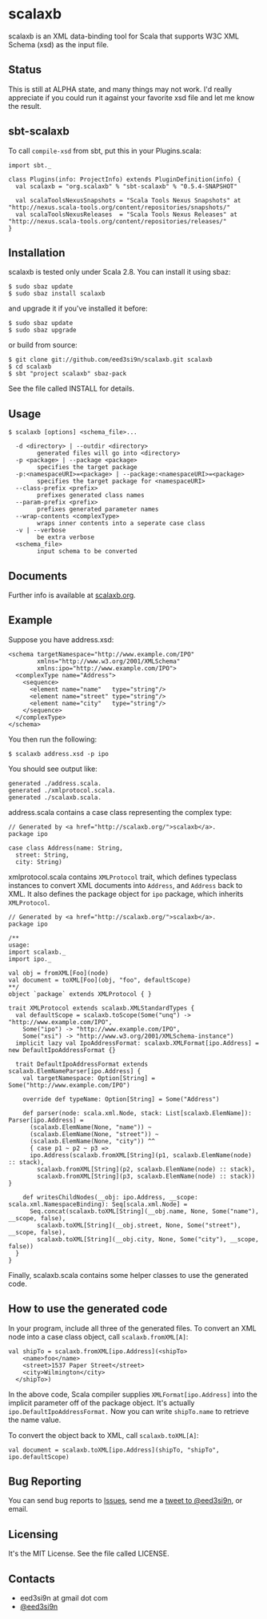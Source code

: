 scalaxb
=======

scalaxb is an XML data-binding tool for Scala that supports W3C XML 
Schema (xsd) as the input file.

Status
------

This is still at ALPHA state, and many things may not work.
I'd really appreciate if you could run it against your favorite xsd
file and let me know the result.

sbt-scalaxb
-----------

To call `compile-xsd` from sbt, put this in your Plugins.scala:

    import sbt._

    class Plugins(info: ProjectInfo) extends PluginDefinition(info) {
      val scalaxb = "org.scalaxb" % "sbt-scalaxb" % "0.5.4-SNAPSHOT"
      
      val scalaToolsNexusSnapshots = "Scala Tools Nexus Snapshots" at "http://nexus.scala-tools.org/content/repositories/snapshots/"
      val scalaToolsNexusReleases  = "Scala Tools Nexus Releases" at "http://nexus.scala-tools.org/content/repositories/releases/"
    }

Installation
------------

scalaxb is tested only under Scala 2.8. You can install it using sbaz:

    $ sudo sbaz update
    $ sudo sbaz install scalaxb

and upgrade it if you've installed it before:

    $ sudo sbaz update
    $ sudo sbaz upgrade

or build from source:

    $ git clone git://github.com/eed3si9n/scalaxb.git scalaxb
    $ cd scalaxb
    $ sbt "project scalaxb" sbaz-pack

See the file called INSTALL for details.

Usage
-----

    $ scalaxb [options] <schema_file>...

      -d <directory> | --outdir <directory>
            generated files will go into <directory>
      -p <package> | --package <package>
            specifies the target package
      -p:<namespaceURI>=<package> | --package:<namespaceURI>=<package>
            specifies the target package for <namespaceURI>
      --class-prefix <prefix>
            prefixes generated class names
      --param-prefix <prefix>
            prefixes generated parameter names
      --wrap-contents <complexType>
            wraps inner contents into a seperate case class
      -v | --verbose
            be extra verbose
      <schema_file>
            input schema to be converted

Documents
---------

Further info is available at [scalaxb.org](http://scalaxb.org/).

Example
-------

Suppose you have address.xsd:

    <schema targetNamespace="http://www.example.com/IPO"
            xmlns="http://www.w3.org/2001/XMLSchema"
            xmlns:ipo="http://www.example.com/IPO">
      <complexType name="Address">
        <sequence>
          <element name="name"   type="string"/>
          <element name="street" type="string"/>
          <element name="city"   type="string"/>
        </sequence>
      </complexType>
    </schema>

You then run the following:

    $ scalaxb address.xsd -p ipo
    
You should see output like:

    generated ./address.scala.
    generated ./xmlprotocol.scala.
    generated ./scalaxb.scala.
    
address.scala contains a case class representing the complex type:

    // Generated by <a href="http://scalaxb.org/">scalaxb</a>.
    package ipo

    case class Address(name: String,
      street: String,
      city: String)
      
xmlprotocol.scala contains `XMLProtocol` trait, which defines typeclass instances
to convert XML documents into `Address`, and `Address` back to XML.
It also defines the package object for `ipo` package, which inherits `XMLProtocol`.

    // Generated by <a href="http://scalaxb.org/">scalaxb</a>.
    package ipo

    /**
    usage:
    import scalaxb._
    import ipo._
    
    val obj = fromXML[Foo](node)
    val document = toXML[Foo](obj, "foo", defaultScope)
    **/
    object `package` extends XMLProtocol { }

    trait XMLProtocol extends scalaxb.XMLStandardTypes {
      val defaultScope = scalaxb.toScope(Some("unq") -> "http://www.example.com/IPO",
        Some("ipo") -> "http://www.example.com/IPO",
        Some("xsi") -> "http://www.w3.org/2001/XMLSchema-instance")
      implicit lazy val IpoAddressFormat: scalaxb.XMLFormat[ipo.Address] = new DefaultIpoAddressFormat {}

      trait DefaultIpoAddressFormat extends scalaxb.ElemNameParser[ipo.Address] {
        val targetNamespace: Option[String] = Some("http://www.example.com/IPO")

        override def typeName: Option[String] = Some("Address")

        def parser(node: scala.xml.Node, stack: List[scalaxb.ElemName]): Parser[ipo.Address] =
          (scalaxb.ElemName(None, "name")) ~ 
          (scalaxb.ElemName(None, "street")) ~ 
          (scalaxb.ElemName(None, "city")) ^^
          { case p1 ~ p2 ~ p3 =>
          ipo.Address(scalaxb.fromXML[String](p1, scalaxb.ElemName(node) :: stack),
            scalaxb.fromXML[String](p2, scalaxb.ElemName(node) :: stack),
            scalaxb.fromXML[String](p3, scalaxb.ElemName(node) :: stack)) }

        def writesChildNodes(__obj: ipo.Address, __scope: scala.xml.NamespaceBinding): Seq[scala.xml.Node] =
          Seq.concat(scalaxb.toXML[String](__obj.name, None, Some("name"), __scope, false),
            scalaxb.toXML[String](__obj.street, None, Some("street"), __scope, false),
            scalaxb.toXML[String](__obj.city, None, Some("city"), __scope, false))
      }
    }

Finally, scalaxb.scala contains some helper classes to use the generated code.

How to use the generated code
-----------------------------

In your program, include all three of the generated files.
To convert an XML node into a case class object, call `scalaxb.fromXML[A]`:

    val shipTo = scalaxb.fromXML[ipo.Address](<shipTo>
        <name>foo</name>
        <street>1537 Paper Street</street>
        <city>Wilmington</city>
      </shipTo>)

In the above code, Scala compiler supplies `XMLFormat[ipo.Address]` into the implicit parameter off of the package object.
It's actually `ipo.DefaultIpoAddressFormat.` Now you can write `shipTo.name` to retrieve the name value.

To convert the object back to XML, call `scalaxb.toXML[A]`:

    val document = scalaxb.toXML[ipo.Address](shipTo, "shipTo", ipo.defaultScope)

Bug Reporting
-------------

You can send bug reports to [Issues](http://github.com/eed3si9n/scalaxb/issues),
send me a [tweet to @eed3si9n](http://twitter.com/eed3si9n), or email.

Licensing
---------

It's the MIT License. See the file called LICENSE.
     
Contacts
--------

- eed3si9n at gmail dot com
- [@eed3si9n](http://twitter.com/eed3si9n)
